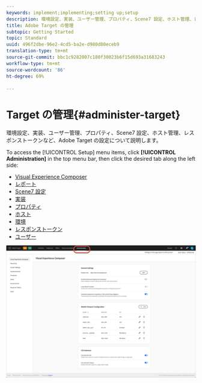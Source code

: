 ```yaml
---
keywords: implement;implementing;setting up;setup
description: 環境設定、実装、ユーザー管理、プロパティ、Scene7 設定、ホスト管理、レスポンストークンなど、Adobe Target の設定について説明します。
title: Adobe Target の管理
subtopic: Getting Started
topic: Standard
uuid: 496f2dbe-96e2-4cd5-ba2e-d980d80eceb9
translation-type: tm+mt
source-git-commit: bbc1c9282007c180f30023b6f15d693a31683243
workflow-type: tm+mt
source-wordcount: '86'
ht-degree: 69%

---
```



# Target の管理{#administer-target}

環境設定、実装、ユーザー管理、プロパティ、Scene7 設定、ホスト管理、レスポンストークンなど、Adobe Target の設定について説明します。

To access the [!UICONTROL Setup] menu items, click **[!UICONTROL Administration]** in the top menu bar, then click the desired tab along the left side:

* [Visual Experience Composer](/help/administrating-target/visual-experience-composer-set-up.md)
* [レポート](/help/administrating-target/reporting.md)
* [Scene7 設定](/help/administrating-target/scene7-settings.md)
* [実装](/help/c-implementing-target/implementing-target.md)
* [プロパティ](/help/administrating-target/c-user-management/property-channel/property-channel.md)
* [ホスト](/help/administrating-target/hosts.md)
* [環境](/help/administrating-target/environments.md)
* [レスポンストークン](/help/administrating-target/response-tokens.md)
* [ユーザー](/help/administrating-target/c-user-management/user-management.md)

![Adobeターゲット管理メニュー](/help/administrating-target/assets/administration.png)